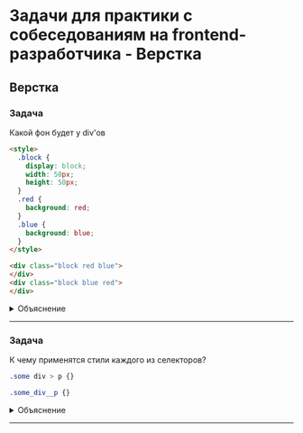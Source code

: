 # Задачи для практики с собеседованиям на frontend-разработчика - Верстка

## Верстка

### Задача

Какой фон будет у div'ов

```html
<style>
  .block {
    display: block;
    width: 50px;
    height: 50px;
  }
  .red {
    background: red;
  }
  .blue {
    background: blue;
  }
</style>

<div class="block red blue">
</div>
<div class="block blue red">
</div>
```


<details>
  <summary>Объяснение</summary>

  Важно помнить, что важно не то, как селектора прописаны в HTML, а то, какая очередность их объявления в CSS.
  Так как red и blue - это классы, то их вес равен 100. Если веса селекторов равны, то применяется тот, что находится ниже.

  Итого, оба блока будут синего цвета

</details>

 ---
 <!--  ------------------------------------------------------------------------------------------------------------------------------------------------------- -->


### Задача

К чему применятся стили каждого из селекторов?

```css
.some div > p {}

.some_div__p {}
```


<details>
  <summary>Объяснение</summary>

**  Селектор 1:**
  - `.some` - селектор по классу
  - `div` - селектор по тегу
  - `>` - обращение к вложенным элементам первого уровня
  - `p` - селектор по тегу

Итого: обращение ко всем тегам p, которые лежат на первом уровне вложенности тега div, который в свою очередь нахзодится в элементе с классов .some

```html
<div class="some">
  // любое количество вложенности HTML
  <div>
   ** <p>Здесь стиль будет применен</p>**

    <div>
      <div>
       ** <p>Здесь стиль НЕ будет применен</p>**
      </div>
    </div>
  </div>
</div>
```

**Селектор 2:**
- `.some_div__p` - селектор по классу, в названии которого присутствует _. Обращения по тегам здесь нет. Следовательно применен стиль будет к любому элементу, у которого есть класс `some_div__p`

</details>

 ---
 <!--  ------------------------------------------------------------------------------------------------------------------------------------------------------- -->
